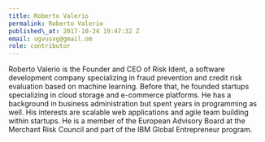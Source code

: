 ```yaml
---
title: Roberto Valerio
permalink: Roberto Valerio
published\_at: 2017-10-24 19:47:32 Z
email: ugvusvg@gmail.om
role: contributor
---
```


Roberto Valerio is the Founder and CEO of Risk Ident, a software development company specializing in fraud prevention and credit risk evaluation based on machine learning. Before that, he founded startups specializing in cloud storage and e-commerce platforms. He has a background in business administration but spent years in programming as well. His interests are scalable web applications and agile team building within startups. He is a member of the European Advisory Board at the Merchant Risk Council and part of the IBM Global Entrepreneur program.